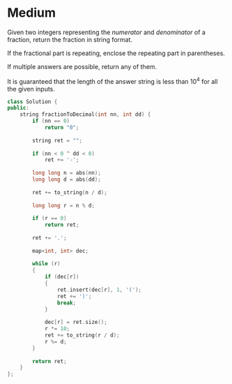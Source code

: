 # Medium

Given two integers representing the $numerator$ and $denominator$ of a fraction, return the fraction in string format.

If the fractional part is repeating, enclose the repeating part in parentheses.

If multiple answers are possible, return any of them.

It is guaranteed that the length of the answer string is less than $10^4$ for all the given inputs.

```cpp
class Solution {
public:
    string fractionToDecimal(int nn, int dd) {
        if (nn == 0)
            return "0";
        
        string ret = "";
        
        if (nn < 0 ^ dd < 0)
            ret += '-';
        
        long long n = abs(nn);
        long long d = abs(dd);
        
        ret += to_string(n / d);
        
        long long r = n % d;
        
        if (r == 0)
            return ret;
        
        ret += '.';
        
        map<int, int> dec;
        
        while (r)
        {
            if (dec[r])
            {
                ret.insert(dec[r], 1, '(');
                ret += ')';
                break;
            }
            
            dec[r] = ret.size();
            r *= 10;
            ret += to_string(r / d);
            r %= d;
        }
        
        return ret;
    }
};
```

